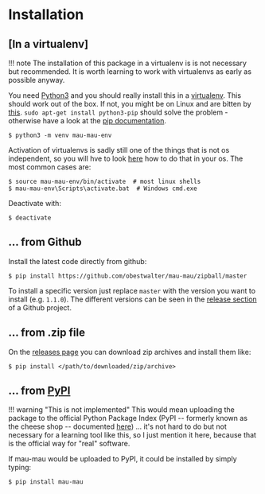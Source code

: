# Installation

## [In a virtualenv]

!!! note
    The installation of this package in a virtualenv is is not necessary but recommended. It is worth learning to work with virtualenvs as early as possible anyway.

You need [Python3](https://www.python.org/downloads/) and you should really install this in a [virtualenv](https://docs.python.org/3/library/venv.html). This should work out of the box. If not, you might be on Linux and are bitten by [this](https://bugs.launchpad.net/ubuntu/+source/python3.4/+bug/1290847). `sudo apt-get install python3-pip` should solve the problem - otherwise have a look at the [pip documentation](https://pip.pypa.io/en/stable/installing/).

    $ python3 -m venv mau-mau-env
        
Activation of virtualenvs is sadly still one of the things that is not os independent, so you will hve to look [here](https://docs.python.org/3/library/venv.html#creating-virtual-environments) how to do that in your os. The most common cases are:

    $ source mau-mau-env/bin/activate  # most linux shells
    $ mau-mau-env\Scripts\activate.bat  # Windows cmd.exe

Deactivate with:

    $ deactivate

## ... from Github

Install the latest code directly from github:

    $ pip install https://github.com/obestwalter/mau-mau/zipball/master
    
To install a specific version just replace `master` with the version you want to install (e.g. `1.1.0`). The different versions can be seen in the [release section](https://github.com/obestwalter/mau-mau/releases) of a Github project.

## ... from .zip file

On the [releases page](https://github.com/obestwalter/mau-mau/releases/) you can download zip archives and install them like:

    $ pip install </path/to/downloaded/zip/archive>

## ... from [PyPI](https://pypi.python.org/pypi)

!!! warning "This is not implemented"
    This would mean uploading the package to the official Python Package Index (PyPI -- formerly known as the cheese shop -- documented [here](https://docs.python.org/3/distutils/packageindex.html)) ... it's not hard to do but not necessary for a learning tool like this, so I just mention it here, because that is the official way for "real" software. 
    
If mau-mau would be uploaded to PyPI, it could be installed by simply typing:

    $ pip install mau-mau

